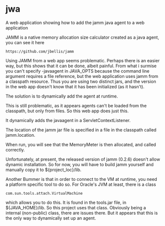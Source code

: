 jwa
===

A web application showing how to add the jamm java agent to a web application

JAMM is a native memory allocation size calculator created as a java agent, you can see it here

    https://github.com/jbellis/jamm

Using JAMM from a web app seems problematic. Perhaps there is an easier way, but this shows that it can be done, albeit painful.
From what i surmise you can't specify -javaagent in JAVA_OPTS because the command line argument requires a file reference, but
the web application uses jamm from a classpath resource. Thus you are using two distinct jars, and the version in the web app
doesn't know that it has been initialized (as it hasn't).

The solution is to dynamically add the agent at runtime.

This is still problematic, as it appears agents can't be loaded from the classpath, but only from files. So this web app does just this.

It dynamically adds the javaagent in a ServletContextListener.

The location of the jamm jar file is specified in a file in the classpath called jamm.location.

When run, you will see that the MemoryMeter is then allocated, and called correctly.

Unfortunately, at present, the released version of jamm (0.2.6) doesn't allow dynamic installation. So for now, you will have to
build jamm yourself and manually copy it to ${project_loc}/lib.

Another Bummer is that in order to connect to the VM at runtime, you need a platform specific tool to do so. For Oracle's JVM at least,
there is a class

    com.sun.tools.attach.VirtualMachine

which allows you to do this. It is found in the tools.jar file, in ${JAVA_HOME}/lib. So this project uses that class. Obviously being a
internal (non-public) class, there are issues there. But it appears that this is the only way to dynamically set up an agent.


